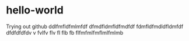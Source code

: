 # hello-world
Trying out github
ddlfmfldfmlmfdf
dfmdfldmfldfmdfdf
fdmfldfmdldfldmfdf
dfdfdfdfdv v fvlfv flv fl flb fb
flfmfmlfmflmlfmlmb
